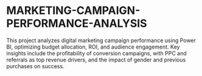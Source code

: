 # MARKETING-CAMPAIGN-PERFORMANCE-ANALYSIS
This project analyzes digital marketing campaign performance using Power BI, optimizing budget allocation, ROI, and audience engagement. Key insights include the profitability of conversion campaigns, with PPC and referrals as top revenue drivers, and the impact of gender and previous purchases on success.
